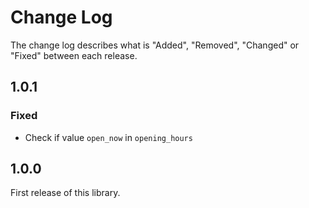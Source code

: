 # Change Log

The change log describes what is "Added", "Removed", "Changed" or "Fixed" between each release.

## 1.0.1

### Fixed

- Check if value `open_now` in `opening_hours`

## 1.0.0

First release of this library. 
